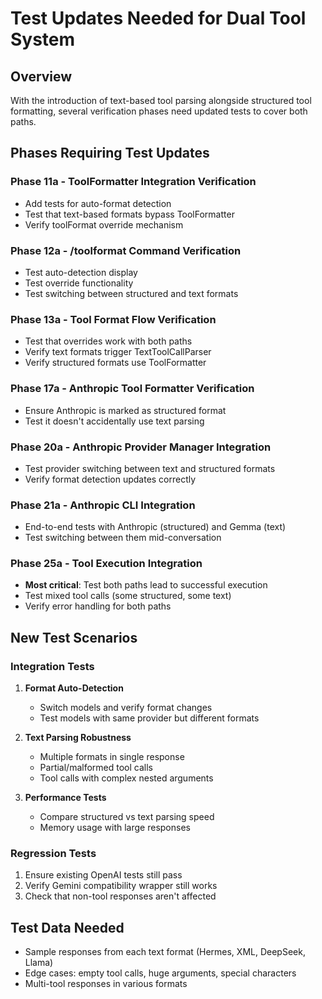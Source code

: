 # Test Updates Needed for Dual Tool System

## Overview

With the introduction of text-based tool parsing alongside structured tool formatting, several verification phases need updated tests to cover both paths.

## Phases Requiring Test Updates

### Phase 11a - ToolFormatter Integration Verification

- Add tests for auto-format detection
- Test that text-based formats bypass ToolFormatter
- Verify toolFormat override mechanism

### Phase 12a - /toolformat Command Verification

- Test auto-detection display
- Test override functionality
- Test switching between structured and text formats

### Phase 13a - Tool Format Flow Verification

- Test that overrides work with both paths
- Verify text formats trigger TextToolCallParser
- Verify structured formats use ToolFormatter

### Phase 17a - Anthropic Tool Formatter Verification

- Ensure Anthropic is marked as structured format
- Test it doesn't accidentally use text parsing

### Phase 20a - Anthropic Provider Manager Integration

- Test provider switching between text and structured formats
- Verify format detection updates correctly

### Phase 21a - Anthropic CLI Integration

- End-to-end tests with Anthropic (structured) and Gemma (text)
- Test switching between them mid-conversation

### Phase 25a - Tool Execution Integration

- **Most critical**: Test both paths lead to successful execution
- Test mixed tool calls (some structured, some text)
- Verify error handling for both paths

## New Test Scenarios

### Integration Tests

1. **Format Auto-Detection**

   - Switch models and verify format changes
   - Test models with same provider but different formats

2. **Text Parsing Robustness**

   - Multiple formats in single response
   - Partial/malformed tool calls
   - Tool calls with complex nested arguments

3. **Performance Tests**
   - Compare structured vs text parsing speed
   - Memory usage with large responses

### Regression Tests

1. Ensure existing OpenAI tests still pass
2. Verify Gemini compatibility wrapper still works
3. Check that non-tool responses aren't affected

## Test Data Needed

- Sample responses from each text format (Hermes, XML, DeepSeek, Llama)
- Edge cases: empty tool calls, huge arguments, special characters
- Multi-tool responses in various formats

